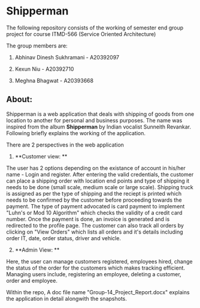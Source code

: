 # Shipperman

The following repository consists of the working of semester end group project for course ITMD-566 (Service Oriented Architecture)

The group members are:

1. Abhinav Dinesh Sukhramani - A20392097

2. Kexun Niu - A20392710

3. Meghna Bhagwat - A20393668

## About:
  
Shipperman is a web application that deals with shipping of goods from one location to another for personal and business purposes. The name was inspired from the album **Shipperman** by Indian vocalist Sunneith Revankar. Following briefly explains the working of the application. 

There are 2 perspectives in the web application
  
  1. **Customer view: **
  
The user has 2 options depending on the existance of account in his/her name - Login and register. After entering the valid credentials, the customer can place a shipping order with location end points and type of shipping it needs to be done (small scale, medium scale or large scale). Shipping truck is assigned as per the type of shipping and the reciept is printed which needs to be confirmed by the customer before proceeding towards the payment. The type of payment advocated is card payment to implement "Luhn's or Mod 10 Algorithm" which checks the validity of a credit card number. Once the payment is done, an invoice is generated and is redirected to the profile page. The customer can also track all orders by clicking on "View Orders" which lists all orders and it's details including order IT, date, order status, driver and vehicle.
  
  
  2. **Admin View: **
  
  Here, the user can manage customers registered, employees hired, change the status of the order for the customers which makes tracking efficient. Managing users include, registering an employee, deleting a customer, order and employee.
  
Within the repo, A doc file name "Group-14_Project_Report.docx" explains the application in detail alongwith the snapshots. 
